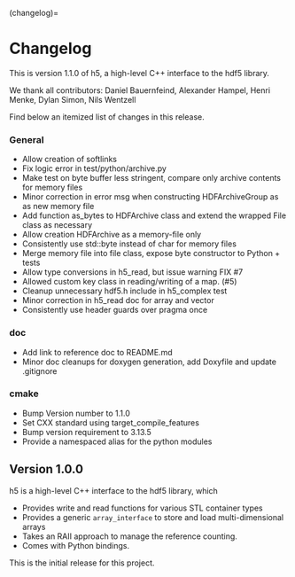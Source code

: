 (changelog)=

# Changelog

This is version 1.1.0 of h5, a high-level C++ interface to the hdf5 library.

We thank all contributors: Daniel Bauernfeind, Alexander Hampel, Henri Menke, Dylan Simon, Nils Wentzell

Find below an itemized list of changes in this release.

### General
* Allow creation of softlinks
* Fix logic error in test/python/archive.py
* Make test on byte buffer less stringent, compare only archive contents for memory files
* Minor correction in error msg when constructing HDFArchiveGroup as as new memory file
* Add function as_bytes to HDFArchive class and extend the wrapped File class as necessary
* Allow creation HDFArchive as a memory-file only
* Consistently use std::byte instead of char for memory files
* Merge memory file into file class, expose byte constructor to Python + tests
* Allow type conversions in h5_read, but issue warning FIX #7
* Allowed custom key class in reading/writing of a map. (#5)
* Cleanup unnecessary hdf5.h include in h5_complex test
* Minor correction in h5_read doc for array and vector
* Consistently use header guards over pragma once

### doc
* Add link to reference doc to README.md
* Minor doc cleanups for doxygen generation, add Doxyfile and update .gitignore

### cmake
* Bump Version number to 1.1.0
* Set CXX standard using target_compile_features
* Bump version requirement to 3.13.5
* Provide a namespaced alias for the python modules


## Version 1.0.0

h5 is a high-level C++ interface to the hdf5 library, which
* Provides write and read functions for various STL container types
* Provides a generic `array_interface` to store and load multi-dimensional arrays
* Takes an RAII approach to manage the reference counting.
* Comes with Python bindings.

This is the initial release for this project.
